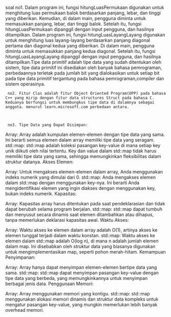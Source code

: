 soal no1. Dalam program ini, fungsi hitungLuasPermukaan digunakan untuk menghitung luas permukaan balok berdasarkan panjang, lebar, dan tinggi yang diberikan. Kemudian, di dalam main, pengguna diminta untuk memasukkan panjang, lebar, dan tinggi balok. Setelah itu, fungsi hitungLuasPermukaan dipanggil dengan input pengguna, dan hasilnya ditampilkan. Dalam program ini, fungsi hitungLuasLayangLayang digunakan untuk menghitung luas layang-layang berdasarkan panjang diagonal pertama dan diagonal kedua yang diberikan. Di dalam main, pengguna diminta untuk memasukkan panjang kedua diagonal. Setelah itu, fungsi hitungLuasLayangLayang dipanggil dengan input pengguna, dan hasilnya ditampilkan.Tipe data primitif adalah tipe data yang sudah ditentukan oleh sistem, tipe data primitif ini disediakan oleh banyak bahasa pemrograman, perbedaannya terletak pada jumlah bit yang dialokasikan untuk setiap bit pada tipe data primitif tergantung pada bahasa pemrograman,compiler dan sistem operasinya.
     
     
     no2. Fitur Clas adalah fitur Object Oriented Program(OPP) pada bahasa C++ yang mirip dengan fitur data structures Struct pada bahasa C. Keduanya berfungsi untuk membungkus tipe data di dalamnya sebagai anggota. menurut learn.microsoft.com perbedaan antara.
     
     
     
     no3. Tipe Data yang Dapat Disimpan:

Array: Array adalah kumpulan elemen-elemen dengan tipe data yang sama. Ini berarti semua elemen dalam array memiliki tipe data yang seragam.
std::map: std::map adalah koleksi pasangan key-value di mana setiap key unik diikuti oleh nilai tertentu. Key dan value dalam std::map tidak harus memiliki tipe data yang sama, sehingga memungkinkan fleksibilitas dalam struktur datanya.
Akses Elemen:

Array: Untuk mengakses elemen-elemen dalam array, Anda menggunakan indeks numerik yang dimulai dari 0.
std::map: Anda mengakses elemen dalam std::map dengan menggunakan key-nya. Ini berarti Anda mengidentifikasi elemen yang ingin diakses dengan menggunakan key, bukan indeks numerik.
Kapasitas:

Array: Kapasitas array harus ditentukan pada saat pendeklarasian dan tidak dapat berubah selama program berjalan.
std::map: std::map dapat tumbuh dan menyusut secara dinamis saat elemen ditambahkan atau dihapus, tanpa memerlukan deklarasi kapasitas awal.
Waktu Akses:

Array: Waktu akses ke elemen dalam array adalah O(1), artinya akses ke elemen tunggal terjadi dalam waktu konstan.
std::map: Waktu akses ke elemen dalam std::map adalah O(log n), di mana n adalah jumlah elemen dalam map. Ini disebabkan oleh struktur data yang biasanya digunakan untuk mengimplementasikan map, seperti pohon merah-hitam.
Kemampuan Penyimpanan:

Array: Array hanya dapat menyimpan elemen-elemen bertipe data yang sama.
std::map: std::map dapat menyimpan pasangan key-value dengan tipe data yang berbeda, yang memungkinkannya untuk menyimpan berbagai jenis data.
Penggunaan Memori:

Array: Array menggunakan memori yang kontigu.
std::map: std::map menggunakan alokasi memori dinamis dan struktur data kompleks untuk mengatur pasangan key-value, yang mungkin memerlukan lebih banyak overhead memori.

